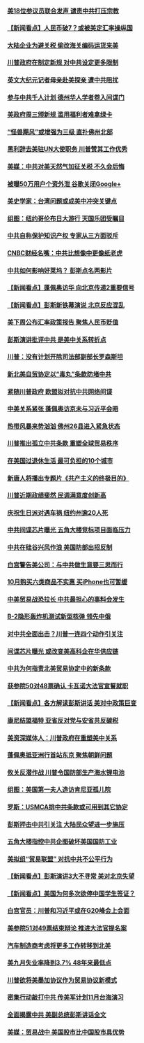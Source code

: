 #### [美18位参议员联合发声 谴责中共打压宗教](../pages/nsc412/n10767290.md?t=10092132) 

#### [【新闻看点】人民币破7？或被美定汇率操纵国](../pages/nsc412/n10772384.md?t=10092132) 

#### [大陆企业为避关税 偷改海关编码运货来美](../pages/nsc412/n10772734.md?t=10092132) 

#### [川普政府在制定新规 对中共设定更多限制](../pages/nsc412/n10772785.md?t=10092132) 

#### [英文大纪元记者母亲赴美探亲 遭中共阻扰](../pages/nsc412/n10772575.md?t=10092132) 

#### [参与中共千人计划 德州华人学者卷入间谍门](../pages/nsc412/n10772595.md?t=10092132) 

#### [美政府周三颁新规 滥用福利者难拿绿卡](../pages/nsc412/n10772436.md?t=10092132) 

#### [“怪兽飓风”或增强为三级 直扑佛州北部](../pages/nsc412/n10772352.md?t=10092132) 

#### [黑利辞去美驻UN大使职务 川普赞其工作优秀](../pages/nsc412/n10772371.md?t=10092132) 

#### [美媒：中共对美天然气加征关税 不久会后悔](../pages/nsc412/n10771687.md?t=10092132) 

#### [被曝50万用户个资外泄 谷歌关闭Google+](../pages/nsc412/n10770839.md?t=10092132) 

#### [美史学家：台湾问题或成美中冲突关键点](../pages/nsc412/n10771318.md?t=10092132) 

#### [组图：纽约哥伦布日大游行 天国乐团受瞩目](../pages/nsc412/n10770597.md?t=10092132) 

#### [中共自称保护知识产权 专家从三方面驳斥](../pages/nsc412/n10770284.md?t=10092132) 

#### [CNBC财经名嘴：中共比想像中更像纸老虎](../pages/nsc412/n10770794.md?t=10092132) 

#### [中共如何影响好莱坞？ 彭斯点名两影片](../pages/nsc412/n10751048.md?t=10092132) 

#### [【新闻看点】蓬佩奥访华 向北京传递2重要信号](../pages/nsc412/n10770311.md?t=10092132) 

#### [【新闻看点】彭斯新铁幕演说 北京反应混乱](../pages/nsc412/n10770106.md?t=10092132) 

#### [美下周公布汇率政策报告 聚焦人民币贬值](../pages/nsc412/n10770338.md?t=10092132) 

#### [彭斯演讲批评中共 是美中关系转折点](../pages/nsc412/n10770135.md?t=10092132) 

#### [川普：没有计划开除司法部副部长罗森斯坦](../pages/nsc412/n10770158.md?t=10092132) 

#### [新北美自贸协定以“毒丸”条款防堵中共](../pages/nsc412/n10770165.md?t=10092132) 

#### [紧随川普政府 欧盟拟对抗中共网络间谍](../pages/nsc412/n10770155.md?t=10092132) 

#### [中美关系紧张 蓬佩奥访京未与习近平会晤](../pages/nsc412/n10770076.md?t=10092132) 

#### [热带风暴来势汹汹 佛州26县进入紧急状态](../pages/nsc412/n10769706.md?t=10092132) 

#### [川普推出孤立中共条款 重塑全球贸易秩序](../pages/nsc412/n10767738.md?t=10092132) 

#### [在美国过退休生活 最可负担的10个城市](../pages/nsc412/n10765527.md?t=10092132) 

#### [新唐人将播出专题片《共产主义的终极目的》](../pages/nsc412/n10767004.md?t=10092132) 

#### [川普近期政绩斐然 民调满意度创新高](../pages/nsc412/n10767124.md?t=10092132) 

#### [庆祝生日派对遇车祸 纽约州逾20人死](../pages/nsc412/n10767006.md?t=10092132) 

#### [中共间谍芯片曝光 五角大楼竞标项目面临压力](../pages/nsc412/n10767062.md?t=10092132) 

#### [中共在硅谷兴风作浪 美国防部出招反制](../pages/nsc412/n10766985.md?t=10092132) 

#### [白宫警告美公司：与中共做生意要三思而行](../pages/nsc412/n10766026.md?t=10092132) 

#### [10月购买六类商品不实惠 买iPhone也可暂缓](../pages/nsc412/n10764637.md?t=10092132) 

#### [中美贸易战恐拉长 中共最担心的事料会发生](../pages/nsc412/n10765864.md?t=10092132) 

#### [B-2隐形轰炸机测试新型核弹 领先中俄](../pages/nsc412/n10764610.md?t=10092132) 

#### [对中共全面出击？川普一连四个动作引关注](../pages/nsc412/n10765620.md?t=10092132) 

#### [间谍芯片曝光 或改变美高科企在华供应链](../pages/nsc412/n10765631.md?t=10092132) 

#### [中共为何指责北美贸易协定中的新条款](../pages/nsc412/n10764045.md?t=10092132) 

#### [获参院50对48票确认 卡瓦诺大法官宣誓就职](../pages/nsc412/n10765530.md?t=10092132) 

#### [【新闻看点】各方解读彭斯讲话 美对中政策巨变](../pages/nsc412/n10765366.md?t=10092132) 

#### [康尼结盟福特 亚省反对党与安省共反碳税](../pages/nsc412/n10765623.md?t=10092132) 

#### [美资深媒体人：川普政府在重塑美中关系](../pages/nsc412/n10764264.md?t=10092132) 

#### [蓬佩奥抵亚洲行首站东京 聚焦朝鲜问题](../pages/nsc412/n10765171.md?t=10092132) 

#### [攸关反潜作战 川普令国防部生产海水锂电池](../pages/nsc412/n10765089.md?t=10092132) 

#### [组图：美国第一夫人造访肯尼亚孤儿院](../pages/nsc412/n10764950.md?t=10092132) 

#### [罗斯：USMCA排中共条款或可用到其它协定](../pages/nsc412/n10764388.md?t=10092132) 

#### [彭斯抨击中共引关注 大陆民众望进一步施压](../pages/nsc412/n10764345.md?t=10092132) 

#### [五角大楼指控中共企图破坏美国国防工业](../pages/nsc412/n10763942.md?t=10092132) 

#### [美拟组“贸易联盟” 对抗中共不公平行为](../pages/nsc412/n10764268.md?t=10092132) 

#### [【新闻看点】彭斯演讲3大不寻常 美对北京失望](../pages/nsc412/n10764060.md?t=10092132) 

#### [【新闻看点】美国为何多次欲停中国学生签证？](../pages/nsc412/n10763657.md?t=10092132) 

#### [白宫官员：川普和习近平或在G20峰会上会面](../pages/nsc412/n10764121.md?t=10092132) 

#### [美参院51对49票结束辩论 推进大法官提名案](../pages/nsc412/n10763808.md?t=10092132) 

#### [汽车制造商考虑将更多工作转移到北美](../pages/nsc412/n10763718.md?t=10092132) 

#### [美九月失业率降到3.7% 48年来最低点](../pages/nsc412/n10763563.md?t=10092132) 

#### [川普欲将美墨加协议作为贸易协议新模式](../pages/nsc412/n10763656.md?t=10092132) 

#### [密集行动敲打中共 传美军计划11月台海演习](../pages/nsc412/n10762348.md?t=10092132) 

#### [全面揭露中共 美副总统彭斯讲话全文](../pages/nsc412/n10762304.md?t=10092132) 

#### [美媒：贸易战中 美国股市比中国股市具优势](../pages/nsc412/n10762779.md?t=10092132) 

